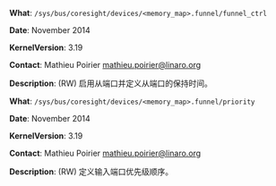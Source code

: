 **What**: `/sys/bus/coresight/devices/<memory_map>.funnel/funnel_ctrl`

**Date**: November 2014

**KernelVersion**: 3.19

**Contact**: Mathieu Poirier <mathieu.poirier@linaro.org>

**Description**: (RW) 启用从端口并定义从端口的保持时间。

**What**: `/sys/bus/coresight/devices/<memory_map>.funnel/priority`

**Date**: November 2014

**KernelVersion**: 3.19

**Contact**: Mathieu Poirier <mathieu.poirier@linaro.org>

**Description**: (RW) 定义输入端口优先级顺序。